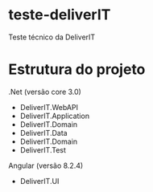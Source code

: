 # teste-deliverIT
Teste técnico da DeliverIT


# Estrutura do projeto

.Net (versão core 3.0)
   - DeliverIT.WebAPI
   - DeliverIT.Application
   - DeliverIT.Domain
   - DeliverIT.Data
   - DeliverIT.Domain
   - DeliverIT.Test

Angular (versão 8.2.4)
   - DeliverIT.UI

